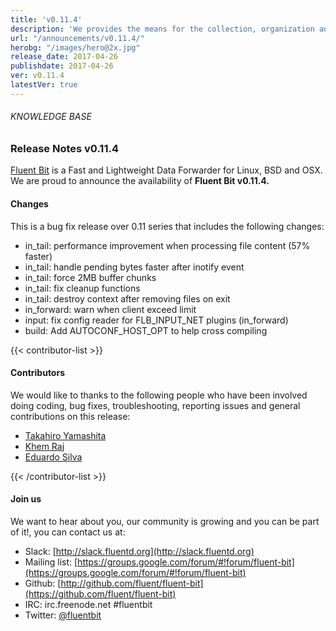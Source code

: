 ```yaml
---
title: 'v0.11.4'
description: 'We provides the means for the collection, organization and computerized retrieval of knowledgeand Lightweight Data Forwarder for Linux, BSD and OSX. We are proud to announce the availability of Fluent Bit v0.11.0.'
url: "/announcements/v0.11.4/"
herobg: "/images/hero@2x.jpg"
release_date: 2017-04-26
publishdate: 2017-04-26
ver: v0.11.4
latestVer: true
---
```



###### KNOWLEDGE BASE

### Release Notes v0.11.4

[Fluent Bit](https://fluentbit.io/) is a Fast and Lightweight Data Forwarder for Linux, BSD and OSX. We are proud to announce the availability of **Fluent Bit v0.11.4.**

#### Changes

This is a bug fix release over 0.11 series that includes the following changes:

* in_tail: performance improvement when processing file content (57% faster)
* in_tail: handle pending bytes faster after inotify event
* in_tail: force 2MB buffer chunks
* in_tail: fix cleanup functions
* in_tail: destroy context after removing files on exit
* in_forward: warn when client exceed limit
* input: fix config reader for FLB_INPUT_NET plugins (in_forward)
* build: Add AUTOCONF_HOST_OPT to help cross compiling


{{< contributor-list >}}

#### Contributors

We would like to thanks to the following people who have been involved doing coding, bug fixes, troubleshooting, reporting issues and general contributions on this release:
* [Takahiro Yamashita](https://github.com/nokute78)
* [Khem Raj](https://github.com/kraj)
* [Eduardo Silva](https://github.com/edsiper)

{{< /contributor-list >}}

#### Join us

We want to hear about you, our community is growing and you can be part of it!, you can contact us at:

* Slack: [http://slack.fluentd.org](http://slack.fluentd.org)
* Mailing list: [https://groups.google.com/forum/#!forum/fluent-bit](https://groups.google.com/forum/#!forum/fluent-bit)
* Github: [http://github.com/fluent/fluent-bit](https://github.com/fluent/fluent-bit)
* IRC: irc.freenode.net #fluentbit
* Twitter: [@fluentbit](https://twitter.com/fluentbit)
